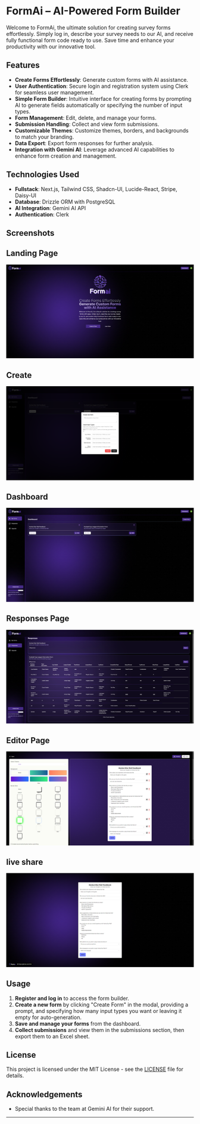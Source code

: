 # FormAi – AI-Powered Form Builder

Welcome to FormAi, the ultimate solution for creating survey forms effortlessly. Simply log in, describe your survey needs to our AI, and receive fully functional form code ready to use. Save time and enhance your productivity with our innovative tool.

## Features

- **Create Forms Effortlessly**: Generate custom forms with AI assistance.
- **User Authentication**: Secure login and registration system using Clerk for seamless user management.
- **Simple Form Builder**: Intuitive interface for creating forms by prompting AI to generate fields automatically or specifying the number of input types.
- **Form Management**: Edit, delete, and manage your forms.
- **Submission Handling**: Collect and view form submissions.
- **Customizable Themes**: Customize themes, borders, and backgrounds to match your branding.
- **Data Export**: Export form responses for further analysis.
- **Integration with Gemini AI**: Leverage advanced AI capabilities to enhance form creation and management.

## Technologies Used

- **Fullstack**: Next.js, Tailwind CSS, Shadcn-UI, Lucide-React, Stripe, Daisy-UI
- **Database**: Drizzle ORM with PostgreSQL
- **AI Integration**: Gemini AI API
- **Authentication**: Clerk

## Screenshots
## Landing Page

![Landing Page UI](/public/gitscreenshot/S1.png)

## Create

![Create](/public/gitscreenshot/S6.png)

## Dashboard

![Dashboard](/public/gitscreenshot/S2.png)

## Responses Page
![Form Builder Interface](/public/gitscreenshot/S3.png)
## Editor Page
![Form Builder Interface](/public/gitscreenshot/S4.png)

## live share
![Form Builder Interface](/public/gitscreenshot/S5.png)




## Usage

1. **Register and log in** to access the form builder.
2. **Create a new form** by clicking "Create Form" in the modal, providing a prompt, and specifying how many input types you want or leaving it empty for auto-generation.
3. **Save and manage your forms** from the dashboard.
4. **Collect submissions** and view them in the submissions section, then export them to an Excel sheet.

## License

This project is licensed under the MIT License - see the [LICENSE](LICENSE) file for details.

## Acknowledgements

- Special thanks to the team at Gemini AI for their support.

---
